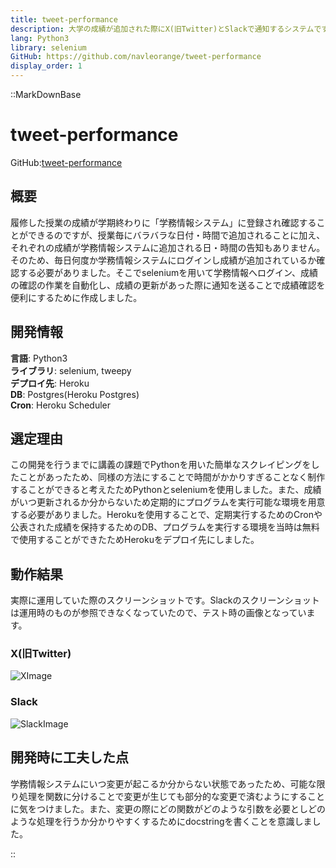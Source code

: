 ```yaml
---
title: tweet-performance
description: 大学の成績が追加された際にX(旧Twitter)とSlackで通知するシステムです。
lang: Python3
library: selenium
GitHub: https://github.com/navleorange/tweet-performance
display_order: 1
---
```


::MarkDownBase

# tweet-performance
GitHub:[tweet-performance](https://github.com/navleorange/tweet-performance)

## 概要
履修した授業の成績が学期終わりに「学務情報システム」に登録され確認することができるのですが、授業毎にバラバラな日付・時間で追加されることに加え、それぞれの成績が学務情報システムに追加される日・時間の告知もありません。そのため、毎日何度か学務情報システムにログインし成績が追加されているか確認する必要がありました。そこでseleniumを用いて学務情報へログイン、成績の確認の作業を自動化し、成績の更新があった際に通知を送ることで成績確認を便利にするために作成しました。

## 開発情報
**言語**: Python3 <br>
**ライブラリ**: selenium, tweepy <br>
**デプロイ先**: Heroku <br>
**DB**: Postgres(Heroku Postgres) <br>
**Cron**: Heroku Scheduler <br>

## 選定理由
この開発を行うまでに講義の課題でPythonを用いた簡単なスクレイピングをしたことがあったため、同様の方法にすることで時間がかかりすぎることなく制作することができると考えたためPythonとseleniumを使用しました。また、成績がいつ更新されるか分からないため定期的にプログラムを実行可能な環境を用意する必要がありました。Herokuを使用することで、定期実行するためのCronや公表された成績を保持するためのDB、プログラムを実行する環境を当時は無料で使用することができたためHerokuをデプロイ先にしました。

## 動作結果
実際に運用していた際のスクリーンショットです。Slackのスクリーンショットは運用時のものが参照できなくなっていたので、テスト時の画像となっています。

### X(旧Twitter)
![XImage](/screenshot/tweet-performance/x.png)

### Slack
![SlackImage](/screenshot/tweet-performance/slack.png)

## 開発時に工夫した点
学務情報システムにいつ変更が起こるか分からない状態であったため、可能な限り処理を関数に分けることで変更が生じても部分的な変更で済むようにすることに気をつけました。また、変更の際にどの関数がどのような引数を必要としどのような処理を行うか分かりやすくするためにdocstringを書くことを意識しました。

::